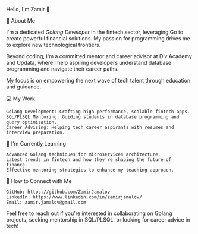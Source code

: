 <!--### Hi there 👋 -->

<!--
**ZamirJamalov/zamirjamalov** is a ✨ _special_ ✨ repository because its `README.md` (this file) appears on your GitHub profile.

Here are some ideas to get you started:

- 🔭 I’m currently working on ...
- 🌱 I’m currently learning ...
- 👯 I’m looking to collaborate on ...
- 🤔 I’m looking for help with ...
- 💬 Ask me about ...
- 📫 How to reach me: ...
- 😄 Pronouns: ...
- ⚡ Fun fact: ...
-->



Hello, I'm Zamir 👋

🌟 About Me

I'm a dedicated *Golang Developer* in the fintech sector, leveraging Go to create powerful financial solutions. My passion for programming drives me to explore new technological frontiers.

Beyond coding, I'm a committed mentor and career advisor at Div Academy and Updata, where I help aspiring developers understand database programming and navigate their career paths.

My focus is on empowering the next wave of tech talent through education and guidance.

💻 My Work

    Golang Development: Crafting high-performance, scalable fintech apps.
    SQL/PLSQL Mentoring: Guiding students in database programming and query optimization.
    Career Advising: Helping tech career aspirants with resumes and interview preparation.

🌱 I'm Currently Learning

    Advanced Golang techniques for microservices architecture.
    Latest trends in fintech and how they're shaping the future of finance.
    Effective mentoring strategies to enhance my teaching approach.

🤝 How to Connect with Me

    GitHub: https://github.com/ZamirJamalov
    LinkedIn: https://www.linkedin.com/in/zamirjamalov/
    Email: zamir.jamalov@gmail.com

Feel free to reach out if you're interested in collaborating on Golang projects, seeking mentorship in SQL/PLSQL, or looking for career advice in tech!
